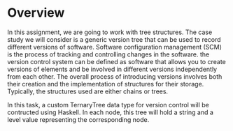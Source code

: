 # Overview

In this assignment, we are going to work with tree structures. The case study we will consider is a generic version tree 
that can be used to record different versions of software. Software configuration management (SCM) is the process of 
tracking and controlling changes in the software. the version control system can be defined as software that allows 
you to create versions of elements and be involved in different versions independently from each other. The overall 
process of introducing versions involves both their creation and the implementation of structures for their storage. 
Typically, the structures used are either chains or trees.

In this task, a custom TernaryTree data type for version control will be contructed using Haskell. In each node, this tree will 
hold a string and a level value representing the corresponding node.
